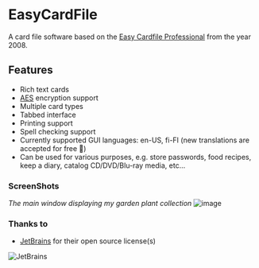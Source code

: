 # EasyCardFile
A card file software based on the [Easy Cardfile Professional](https://www.vpksoft.net/2015-03-31-13-33-28/2015-04-06-13-11-50/easy-cardfile-professional) from the year 2008.

## Features
* Rich text cards
* [AES](https://en.wikipedia.org/wiki/Advanced_Encryption_Standard) encryption support
* Multiple card types
* Tabbed interface
* Printing support
* Spell checking support
* Currently supported GUI languages: en-US, fi-FI (new translations are accepted for free 🥳)
* Can be used for various purposes, e.g. store passwords, food recipes, keep a diary, catalog CD/DVD/Blu-ray media, etc...

### ScreenShots
*The main window displaying my garden plant collection*
![image](https://user-images.githubusercontent.com/40712699/79038715-2ca51e00-7be4-11ea-90fa-b5f0f305e4aa.png)

### Thanks to
* [JetBrains](https://www.jetbrains.com/?from=EasyCardFile) for their open source license(s)

![JetBrains](http://www.vpksoft.net/site/External/JetBrains/jetbrains.svg)
